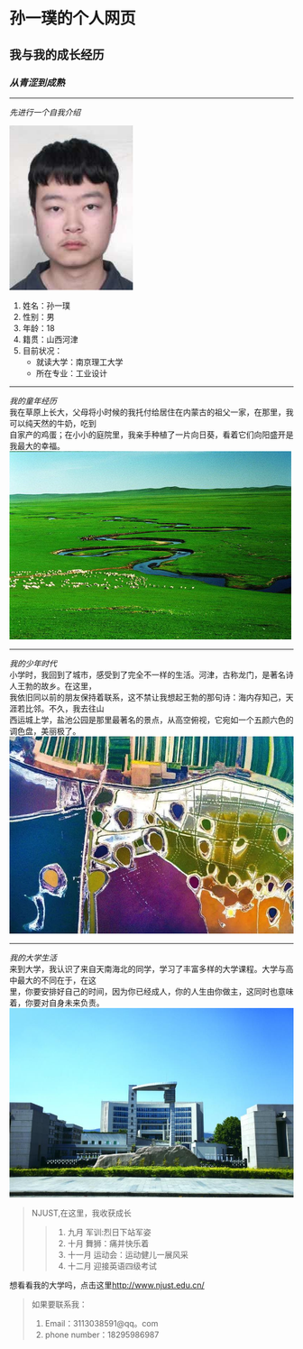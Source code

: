 # **孙一璞的个人网页**
## 我与我的成长经历
### *从青涩到成熟*
***
_先进行一个自我介绍_ 


![RUNOOB 图标](https://github.com/wangpei0920/01/blob/master/.github/2020-12-11%20163207.jpg?raw=true)
1. 姓名：孙一璞
2. 性别：男
3. 年龄：18
4. 籍贯：山西河津
5. 目前状况：
    - 就读大学：南京理工大学
    - 所在专业：工业设计  
***    
*我的童年经历*  
  我在草原上长大，父母将小时候的我托付给居住在内蒙古的祖父一家，在那里，我可以纯天然的牛奶，吃到  
自家产的鸡蛋；在小小的庭院里，我亲手种植了一片向日葵，看着它们向阳盛开是我最大的幸福。  
![alt 属性文本](https://github.com/wangpei0920/01/blob/master/.github/2020-12-09%20193247.jpg?raw=true)
***
*我的少年时代*  
  小学时，我回到了城市，感受到了完全不一样的生活。河津，古称龙门，是著名诗人王勃的故乡。在这里，  
我依旧同以前的朋友保持着联系，这不禁让我想起王勃的那句诗：海内存知己，天涯若比邻。不久，我去往山  
西运城上学，盐池公园是那里最著名的景点，从高空俯视，它宛如一个五颜六色的调色盘，美丽极了。  
![alt 属性文本](https://github.com/wangpei0920/01/blob/master/.github/2020-12-11%20161148.jpg?raw=true)
***
*我的大学生活*  
  来到大学，我认识了来自天南海北的同学，学习了丰富多样的大学课程。大学与高中最大的不同在于，在这  
里，你要安排好自己的时间，因为你已经成人，你的人生由你做主，这同时也意味着，你要对自身未来负责。
![alt 属性文本](https://github.com/wangpei0920/01/blob/master/.github/2020-12-09%20193206.jpg?raw=true)
> NJUST,在这里，我收获成长
> > 1. 九月 军训:烈日下站军姿
> > 2. 十月 舞狮：痛并快乐着
> > 3. 十一月 运动会：运动健儿一展风采
> > 4. 十二月 迎接英语四级考试  

想看看我的大学吗，点击这里<http://www.njust.edu.cn/>  

> 如果要联系我：
> 1. Email：3113038591@qq。com
> 2. phone number：18295986987
